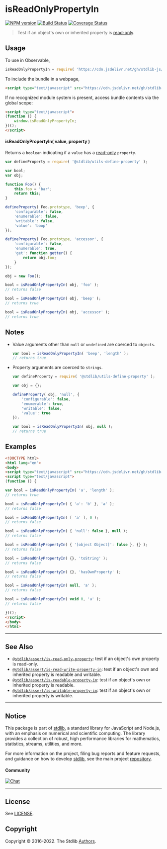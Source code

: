 <!--

@license Apache-2.0

Copyright (c) 2018 The Stdlib Authors.

Licensed under the Apache License, Version 2.0 (the "License");
you may not use this file except in compliance with the License.
You may obtain a copy of the License at

   http://www.apache.org/licenses/LICENSE-2.0

Unless required by applicable law or agreed to in writing, software
distributed under the License is distributed on an "AS IS" BASIS,
WITHOUT WARRANTIES OR CONDITIONS OF ANY KIND, either express or implied.
See the License for the specific language governing permissions and
limitations under the License.

-->

# isReadOnlyPropertyIn

[![NPM version][npm-image]][npm-url] [![Build Status][test-image]][test-url] [![Coverage Status][coverage-image]][coverage-url] <!-- [![dependencies][dependencies-image]][dependencies-url] -->

> Test if an object's own or inherited property is [read-only][@stdlib/utils/define-read-only-property].



<section class="usage">

## Usage

To use in Observable,

```javascript
isReadOnlyPropertyIn = require( 'https://cdn.jsdelivr.net/gh/stdlib-js/assert-is-read-only-property-in@umd/browser.js' )
```

To include the bundle in a webpage,

```html
<script type="text/javascript" src="https://cdn.jsdelivr.net/gh/stdlib-js/assert-is-read-only-property-in@umd/browser.js"></script>
```

If no recognized module system is present, access bundle contents via the global scope:

```html
<script type="text/javascript">
(function () {
    window.isReadOnlyPropertyIn;
})();
</script>
```

#### isReadOnlyPropertyIn( value, property )

Returns a `boolean` indicating if a `value` has a [read-only][@stdlib/utils/define-read-only-property] `property`.

<!-- eslint-disable no-restricted-syntax -->

```javascript
var defineProperty = require( '@stdlib/utils-define-property' );

var bool;
var obj;

function Foo() {
    this.foo = 'bar';
    return this;
}

defineProperty( Foo.prototype, 'beep', {
    'configurable': false,
    'enumerable': false,
    'writable': false,
    'value': 'boop'
});

defineProperty( Foo.prototype, 'accessor', {
    'configurable': false,
    'enumerable': true,
    'get': function getter() {
        return obj.foo;
    }
});

obj = new Foo();

bool = isReadOnlyPropertyIn( obj, 'foo' );
// returns false

bool = isReadOnlyPropertyIn( obj, 'beep' );
// returns true

bool = isReadOnlyPropertyIn( obj, 'accessor' );
// returns true
```

</section>

<!-- /.usage -->

<section class="notes">

## Notes

-   Value arguments other than `null` or `undefined` are coerced to `objects`.

    ```javascript
    var bool = isReadOnlyPropertyIn( 'beep', 'length' );
    // returns true
    ```

-   Property arguments are coerced to `strings`.

    ```javascript
    var defineProperty = require( '@stdlib/utils-define-property' );

    var obj = {};

    defineProperty( obj, 'null', {
        'configurable': false,
        'enumerable': true,
        'writable': false,
        'value': true
    });

    var bool = isReadOnlyPropertyIn( obj, null );
    // returns true
    ```

</section>

<!-- /.notes -->

<section class="examples">

## Examples

<!-- eslint-disable object-curly-newline -->

<!-- eslint no-undef: "error" -->

```html
<!DOCTYPE html>
<html lang="en">
<body>
<script type="text/javascript" src="https://cdn.jsdelivr.net/gh/stdlib-js/assert-is-read-only-property-in@umd/index.js"></script>
<script type="text/javascript">
(function () {

var bool = isReadOnlyPropertyIn( 'a', 'length' );
// returns true

bool = isReadOnlyPropertyIn( { 'a': 'b' }, 'a' );
// returns false

bool = isReadOnlyPropertyIn( [ 'a' ], 0 );
// returns false

bool = isReadOnlyPropertyIn( { 'null': false }, null );
// returns false

bool = isReadOnlyPropertyIn( { '[object Object]': false }, {} );
// returns false

bool = isReadOnlyPropertyIn( {}, 'toString' );
// returns false

bool = isReadOnlyPropertyIn( {}, 'hasOwnProperty' );
// returns false

bool = isReadOnlyPropertyIn( null, 'a' );
// returns false

bool = isReadOnlyPropertyIn( void 0, 'a' );
// returns false

})();
</script>
</body>
</html>
```

</section>

<!-- /.examples -->

<!-- Section for related `stdlib` packages. Do not manually edit this section, as it is automatically populated. -->

<section class="related">

* * *

## See Also

-   <span class="package-name">[`@stdlib/assert/is-read-only-property`][@stdlib/assert/is-read-only-property]</span><span class="delimiter">: </span><span class="description">test if an object's own property is read-only.</span>
-   <span class="package-name">[`@stdlib/assert/is-read-write-property-in`][@stdlib/assert/is-read-write-property-in]</span><span class="delimiter">: </span><span class="description">test if an object's own and inherited property is readable and writable.</span>
-   <span class="package-name">[`@stdlib/assert/is-readable-property-in`][@stdlib/assert/is-readable-property-in]</span><span class="delimiter">: </span><span class="description">test if an object's own or inherited property is readable.</span>
-   <span class="package-name">[`@stdlib/assert/is-writable-property-in`][@stdlib/assert/is-writable-property-in]</span><span class="delimiter">: </span><span class="description">test if an object's own or inherited property is writable.</span>

</section>

<!-- /.related -->

<!-- Section for all links. Make sure to keep an empty line after the `section` element and another before the `/section` close. -->


<section class="main-repo" >

* * *

## Notice

This package is part of [stdlib][stdlib], a standard library for JavaScript and Node.js, with an emphasis on numerical and scientific computing. The library provides a collection of robust, high performance libraries for mathematics, statistics, streams, utilities, and more.

For more information on the project, filing bug reports and feature requests, and guidance on how to develop [stdlib][stdlib], see the main project [repository][stdlib].

#### Community

[![Chat][chat-image]][chat-url]

---

## License

See [LICENSE][stdlib-license].


## Copyright

Copyright &copy; 2016-2022. The Stdlib [Authors][stdlib-authors].

</section>

<!-- /.stdlib -->

<!-- Section for all links. Make sure to keep an empty line after the `section` element and another before the `/section` close. -->

<section class="links">

[npm-image]: http://img.shields.io/npm/v/@stdlib/assert-is-read-only-property-in.svg
[npm-url]: https://npmjs.org/package/@stdlib/assert-is-read-only-property-in

[test-image]: https://github.com/stdlib-js/assert-is-read-only-property-in/actions/workflows/test.yml/badge.svg?branch=main
[test-url]: https://github.com/stdlib-js/assert-is-read-only-property-in/actions/workflows/test.yml?query=branch:main

[coverage-image]: https://img.shields.io/codecov/c/github/stdlib-js/assert-is-read-only-property-in/main.svg
[coverage-url]: https://codecov.io/github/stdlib-js/assert-is-read-only-property-in?branch=main

<!--

[dependencies-image]: https://img.shields.io/david/stdlib-js/assert-is-read-only-property-in.svg
[dependencies-url]: https://david-dm.org/stdlib-js/assert-is-read-only-property-in/main

-->

[chat-image]: https://img.shields.io/gitter/room/stdlib-js/stdlib.svg
[chat-url]: https://gitter.im/stdlib-js/stdlib/

[stdlib]: https://github.com/stdlib-js/stdlib

[stdlib-authors]: https://github.com/stdlib-js/stdlib/graphs/contributors

[umd]: https://github.com/umdjs/umd
[es-module]: https://developer.mozilla.org/en-US/docs/Web/JavaScript/Guide/Modules

[deno-url]: https://github.com/stdlib-js/assert-is-read-only-property-in/tree/deno
[umd-url]: https://github.com/stdlib-js/assert-is-read-only-property-in/tree/umd
[esm-url]: https://github.com/stdlib-js/assert-is-read-only-property-in/tree/esm
[branches-url]: https://github.com/stdlib-js/assert-is-read-only-property-in/blob/main/branches.md

[stdlib-license]: https://raw.githubusercontent.com/stdlib-js/assert-is-read-only-property-in/main/LICENSE

[@stdlib/utils/define-read-only-property]: https://github.com/stdlib-js/utils-define-read-only-property/tree/umd

<!-- <related-links> -->

[@stdlib/assert/is-read-only-property]: https://github.com/stdlib-js/assert-is-read-only-property/tree/umd

[@stdlib/assert/is-read-write-property-in]: https://github.com/stdlib-js/assert-is-read-write-property-in/tree/umd

[@stdlib/assert/is-readable-property-in]: https://github.com/stdlib-js/assert-is-readable-property-in/tree/umd

[@stdlib/assert/is-writable-property-in]: https://github.com/stdlib-js/assert-is-writable-property-in/tree/umd

<!-- </related-links> -->

</section>

<!-- /.links -->
